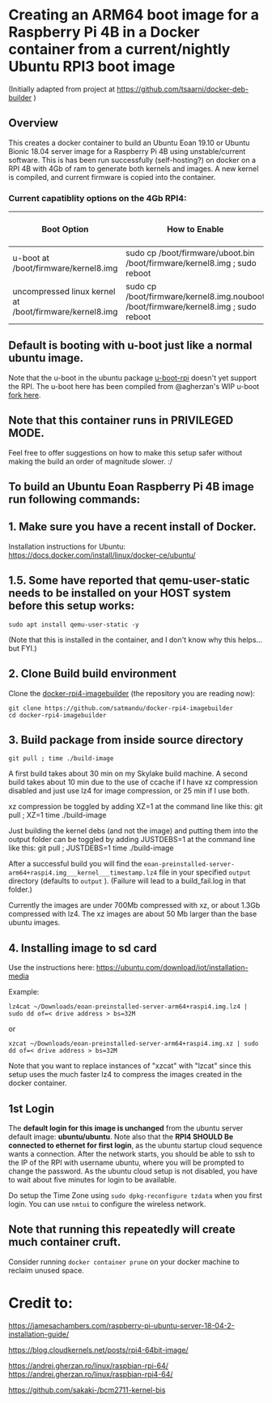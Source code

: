 
# Creating an ARM64 boot image for a Raspberry Pi 4B in a Docker container from a current/nightly Ubuntu RPI3 boot image

(Initially adapted from project at https://github.com/tsaarni/docker-deb-builder )

## Overview

This creates a docker container to build an Ubuntu Eoan 19.10 or Ubuntu Bionic 18.04 server image for a Raspberry Pi 4B using unstable/current software. This is has been run successfully (self-hosting?) on docker on a RPI 4B with 4Gb of ram to generate both kernels and images.
A new kernel is compiled, and current firmware is copied into the container.


### Current capatiblity options on the 4Gb RPI4:

| Boot Option | How to Enable | Maximum Accessible RAM |
| --- | --- | --- |
| u-boot at /boot/firmware/kernel8.img | sudo cp /boot/firmware/uboot.bin /boot/firmware/kernel8.img ; sudo reboot | **4 Gb** (Default) | 
| uncompressed linux kernel at /boot/firmware/kernel8.img | sudo cp /boot/firmware/kernel8.img.nouboot /boot/firmware/kernel8.img ; sudo reboot | **4Gb** |


## Default is booting with u-boot just like a normal ubuntu image.

Note that the u-boot in the ubuntu package [u-boot-rpi](https://packages.ubuntu.com/eoan/u-boot-rpi) doesn't yet support the RPI. 
The u-boot here has been compiled from @agherzan's WIP u-boot [fork here](https://github.com/agherzan/u-boot/tree/ag/v2019.07-rpi4-wip).


## Note that this container runs in PRIVILEGED MODE.
Feel free to offer suggestions on how to make this setup safer without making the build an order of magnitude slower. :/

 ## To build an Ubuntu Eoan Raspberry Pi 4B image run following commands:

## 1. Make sure you have a recent install of Docker.
Installation instructions for Ubuntu: https://docs.docker.com/install/linux/docker-ce/ubuntu/

## 1.5. Some have reported that qemu-user-static needs to be installed on your HOST system before this setup works:
    sudo apt install qemu-user-static -y
(Note that this is installed in the container, and I don't know why this helps... but FYI.)


## 2. Clone Build build environment

Clone the [docker-rpi4-imagebuilder](https://github.com/satmandu/docker-rpi4-imagebuilder)
(the repository you are reading now):


    git clone https://github.com/satmandu/docker-rpi4-imagebuilder
    cd docker-rpi4-imagebuilder


## 3.  Build package from inside source directory
    git pull ; time ./build-image
    
A first build takes about 30 min on my Skylake build machine. A second build takes about 10 min due to the use of ccache if I have xz compression disabled and just use lz4 for image compression, or 25 min if I use both.

xz compression be toggled by adding XZ=1 at the command line like this: 
   git pull ; XZ=1 time ./build-image

Just building the kernel debs (and not the image) and putting them into the output folder can be toggled by adding JUSTDEBS=1 at the command line like this: 
   git pull ; JUSTDEBS=1 time ./build-image


After a successful build you will find the `eoan-preinstalled-server-arm64+raspi4.img___kernel___timestamp.lz4` 
file in your specified `output` directory (defaults to `output` ). (Failure will lead to a build_fail.log in that folder.)

Currently the images are under 700Mb compressed with xz, or about 1.3Gb compressed with lz4.
The xz images are about 50 Mb larger than the base ubuntu images.

## 4. Installing image to sd card

Use the instructions here: https://ubuntu.com/download/iot/installation-media

Example: 

```lz4cat ~/Downloads/eoan-preinstalled-server-arm64+raspi4.img.lz4 | sudo dd of=< drive address > bs=32M ```

or

```xzcat ~/Downloads/eoan-preinstalled-server-arm64+raspi4.img.xz | sudo dd of=< drive address > bs=32M ```

Note that you want to replace instances of "xzcat" with "lzcat" since this setup uses the much faster lz4 to compress the images created in the docker container.

## 1st Login
The **default login for this image is unchanged** from the ubuntu server default image: **ubuntu/ubuntu**.
Note also that the **RPI4 SHOULD Be connected to ethernet for first login**, as the ubuntu startup cloud sequence wants a connection.
After the network starts, you should be able to ssh to the IP of the RPI with username ubuntu, where you will be prompted to change the password. As the ubuntu cloud setup is not disabled, you have to wait about five minutes for login to be available.

Do setup the Time Zone using ```sudo dpkg-reconfigure tzdata``` when you first login. You can use ```nmtui``` to configure the wireless network.

## Note that running this repeatedly will create much container cruft.
Consider running ```docker container prune``` on your docker machine to reclaim unused space.

# Credit to:

https://jamesachambers.com/raspberry-pi-ubuntu-server-18-04-2-installation-guide/

https://blog.cloudkernels.net/posts/rpi4-64bit-image/

https://andrei.gherzan.ro/linux/raspbian-rpi-64/
https://andrei.gherzan.ro/linux/raspbian-rpi4-64/

https://github.com/sakaki-/bcm2711-kernel-bis
